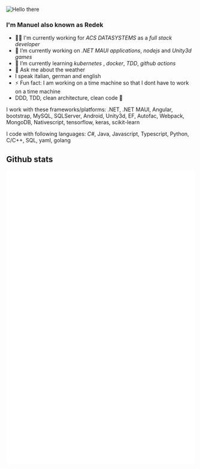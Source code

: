![Hello there](https://media.tenor.com/p5q73vRBB5sAAAAC/obiwan-hellothere.gif)

### I'm Manuel also known as Redek

- 👨‍💼 I'm currently working for *ACS DATASYSTEMS* as a *full stack developer*
- 🔭 I’m currently working on *.NET MAUI applications*, *nodejs* and *Unity3d games*
- 🌱 I’m currently learning *kubernetes* , *docker*, *TDD*, *github actions*
- 💬 Ask me about the weather
- I speak italian, german and english
- ⚡ Fun fact: I am working on a time machine so that I dont have to work on a time machine
- DDD, TDD, clean architecture, clean code 🤟

I work with these frameworks/platforms: .NET, .NET MAUI, Angular, bootstrap, MySQL, SQLServer, Android, Unity3d, EF, Autofac, Webpack, MongoDB, Nativescript, tensorflow, keras, scikit-learn

I code with following languages: *C#*, Java, Javascript, Typescript, Python, C/C++, SQL, yaml, golang


## Github stats
![Redek's github stats](https://github.com/redek91/redek91/blob/main/github-metrics.svg)
